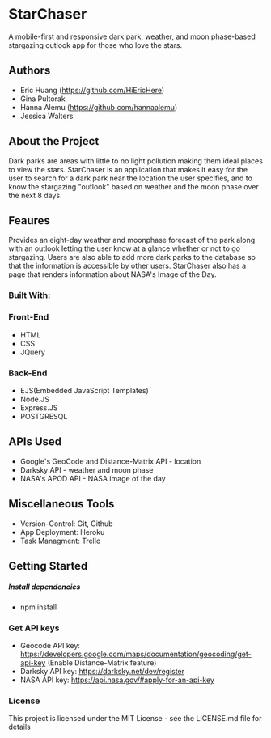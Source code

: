 # StarChaser
A mobile-first and responsive dark park, weather, and moon phase-based stargazing outlook app for those who love the stars.

## Authors
+ Eric Huang (https://github.com/HiEricHere)
+ Gina Pultorak 
+ Hanna Alemu (https://github.com/hannaalemu)
+ Jessica Walters

## About the Project

Dark parks are areas with little to no light pollution making them ideal places to view the stars. StarChaser is an application that makes it easy for the user to search for a dark park near the location the user specifies, and to know the stargazing "outlook" based on weather and the moon phase over the next 8 days.

## Feaures

Provides an eight-day weather and moonphase forecast of the park along with an outlook letting the user know at a glance whether or not to go stargazing. Users are also able to add more dark parks to the database so that the information is accessible by other users. StarChaser also has a page that renders information about NASA's Image of the Day.

### Built With:

### Front-End

+ HTML
+ CSS
+ JQuery

### Back-End

+ EJS(Embedded JavaScript Templates)
+ Node.JS
+ Express.JS
+ POSTGRESQL

## APIs Used

+ Google's GeoCode and Distance-Matrix API - location
+ Darksky API - weather and moon phase
+ NASA's APOD API - NASA image of the day

## Miscellaneous Tools

+ Version-Control: Git, Github
+ App Deployment: Heroku
+ Task Managment: Trello


## Getting Started

##### Install dependencies
+ npm install

### Get API keys
+ Geocode API key: https://developers.google.com/maps/documentation/geocoding/get-api-key (Enable Distance-Matrix feature)
+ Darksky API key: https://darksky.net/dev/register
+ NASA API key: https://api.nasa.gov/#apply-for-an-api-key


### License
This project is licensed under the MIT License - see the LICENSE.md file for details

